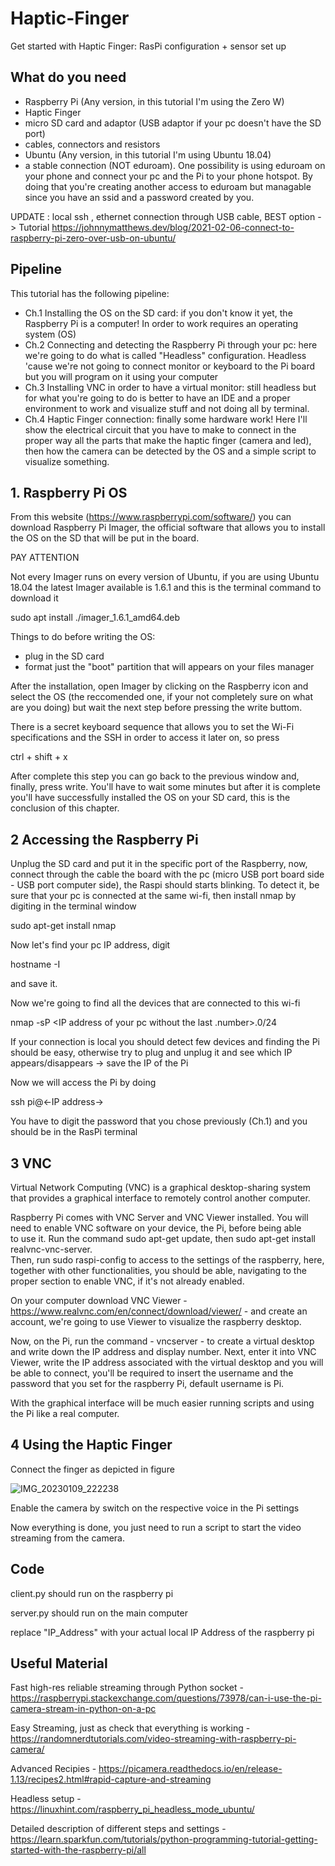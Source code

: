 # Haptic-Finger
Get started with Haptic Finger: RasPi configuration + sensor set up

## What do you need
- Raspberry Pi (Any version, in this tutorial I'm using the Zero W)
- Haptic Finger
- micro SD card and adaptor (USB adaptor if your pc doesn't have the SD port)
- cables, connectors and resistors
- Ubuntu (Any version, in this tutorial I'm using Ubuntu 18.04) 
- a stable connection (NOT eduroam). One possibility is using eduroam on your phone and connect your pc and the Pi to your phone hotspot. By doing that you're creating another access to eduroam but managable since you have an ssid and a password created by you.
 
 UPDATE : local ssh , ethernet connection through USB cable, BEST option -> Tutorial https://johnnymatthews.dev/blog/2021-02-06-connect-to-raspberry-pi-zero-over-usb-on-ubuntu/

## Pipeline
This tutorial has the following pipeline:
- Ch.1 Installing the OS on the SD card: if you don't know it yet, the Raspberry Pi is a computer! In order to work requires an operating system (OS)
- Ch.2 Connecting and detecting the Raspberry Pi through your pc: here we're going to do what is called "Headless" configuration. Headless 'cause we're not going to connect monitor or keyboard to the Pi board but you will program on it using your computer
- Ch.3 Installing VNC in order to have a virtual monitor: still headless but for what you're going to do is better to have an IDE and a proper environment to work and visualize stuff and not doing all by terminal.
- Ch.4 Haptic Finger connection: finally some hardware work! Here I'll show the electrical circuit that you have to make to connect in the proper way all the parts that make the haptic finger (camera and led), then how the camera can be detected by the OS and a simple script to visualize something.  


## 1. Raspberry Pi OS
From this website (https://www.raspberrypi.com/software/) you can download Raspberry Pi Imager, the official software that allows you to install the OS on the SD that will be put in the board.

PAY ATTENTION

Not every Imager runs on every version of Ubuntu, if you are using Ubuntu 18.04 the latest Imager available is 1.6.1 and this is the terminal command to download it 

sudo apt install ./imager_1.6.1_amd64.deb

Things to do before writing the OS:
- plug in the SD card
- format just the "boot" partition that will appears on your files manager

After the installation, open Imager by clicking on the Raspberry icon and select the OS (the reccomended one, if your not completely sure on what are you doing) but wait the next step before pressing the write buttom.

There is a secret keyboard sequence that allows you to set the Wi-Fi specifications and the SSH in order to access it later on, so press

ctrl + shift + x

After complete this step you can go back to the previous window and, finally, press write. You'll have to wait some minutes but after it is complete you'll have successfully installed the OS on your SD card, this is the conclusion of this chapter.

## 2 Accessing the Raspberry Pi

Unplug the SD card and put it in the specific port of the Raspberry, now, connect through the cable the board with the pc (micro USB port board side - USB port computer side), the Raspi should starts blinking.
To detect it, be sure that your pc is connected at the same wi-fi, then install nmap by digiting in the terminal window

sudo apt-get install nmap

Now let's find your pc IP address, digit

hostname -I

and save it.

Now we're going to find all the devices that are connected to this wi-fi

nmap -sP <IP address of your pc without the last .number>.0/24

If your connection is local you should detect few devices and finding the Pi should be easy, otherwise try to plug and unplug it and see which IP appears/disappears -> save the IP of the Pi
  
Now we will access the Pi by doing
  
ssh pi@<-IP address->
  
You have to digit the password that you chose previously (Ch.1) and you should be in the RasPi terminal  
  
## 3 VNC
Virtual Network Computing (VNC) is a graphical desktop-sharing system that provides a graphical interface to remotely control another computer.

  Raspberry Pi comes with VNC Server and VNC Viewer installed.
  You will need to enable VNC software on your device, the Pi, before being able to use it. Run the command sudo apt-get update, then sudo apt-get install realvnc-vnc-server.   
  Then, run sudo raspi-config to access to the settings of the raspberry, here, together with other functionalities, you should be able, navigating to the proper section to enable VNC, if it's not already enabled.
  
On your computer download VNC Viewer - https://www.realvnc.com/en/connect/download/viewer/ - and create an account, we're going to use Viewer to visualize the raspberry desktop.
  
Now, on the Pi, run the command - vncserver - to create a virtual desktop and write down the IP address and display number.
  Next, enter it into VNC Viewer, write the IP address associated with the virtual desktop and you will be able to connect, you'll be required to insert the username and the password that you set for the raspberry Pi, default username is Pi.

With the graphical interface will be much easier running scripts and using the Pi like a real computer.  

## 4 Using the Haptic Finger
  
Connect the finger as depicted in figure

![IMG_20230109_222238](https://user-images.githubusercontent.com/63586999/211423784-29a36334-7259-4003-b37e-09b86fb6a99f.jpg)

  Enable the camera by switch on the respective voice in the Pi settings 
  
  Now everything is done, you just need to run a script to start the video streaming from the camera.
  
## Code

client.py should run on the raspberry pi

server.py should run on the main computer

replace "IP_Address" with your actual local IP Address of the raspberry pi

## Useful Material
  
Fast high-res reliable streaming through Python socket - https://raspberrypi.stackexchange.com/questions/73978/can-i-use-the-pi-camera-stream-in-python-on-a-pc  
 
Easy Streaming, just as check that everything is working -  https://randomnerdtutorials.com/video-streaming-with-raspberry-pi-camera/
 
Advanced Recipies -  https://picamera.readthedocs.io/en/release-1.13/recipes2.html#rapid-capture-and-streaming
 
Headless setup - https://linuxhint.com/raspberry_pi_headless_mode_ubuntu/
 
Detailed description of different steps and settings - https://learn.sparkfun.com/tutorials/python-programming-tutorial-getting-started-with-the-raspberry-pi/all 
